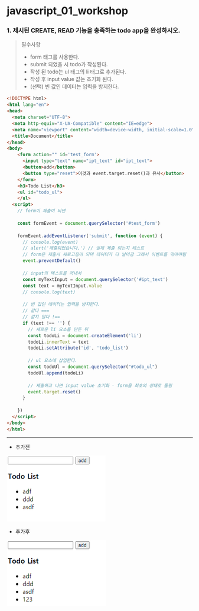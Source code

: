 # javascript_01_workshop





### 1. 제시된 CREATE, READ 기능을 충족하는 todo app을 완성하시오.

>  필수사항
> - form 태그를 사용한다.
> - submit 되었을 시 todo가 작성된다.
> - 작성 된 todo는 ul 태그의 li 태그로 추가된다.
> - 작성 후 input value 값는 초기화 된다.
> - (선택) 빈 값인 데이터는 입력을 방지한다.

``` html
<!DOCTYPE html>
<html lang="en">
<head>
  <meta charset="UTF-8">
  <meta http-equiv="X-UA-Compatible" content="IE=edge">
  <meta name="viewport" content="width=device-width, initial-scale=1.0">
  <title>Document</title>
</head>
<body>
    <form action="" id='test_form'>
      <input type="text" name="ipt_text" id="ipt_text">
      <button>add</button>
      <button type="reset">이것과 event.target.reset()과 유사</button>
    </form>
    <h3>Todo List</h3>
    <ul id="todo_ul">
    </ul>
  <script>
    // form이 제출이 되면

    const formEvent = document.querySelector('#test_form')
    
    formEvent.addEventListener('submit', function (event) {
      // console.log(event)
      // alert('제출되었습니다.') // 실제 제출 되는지 테스트
      // form은 제출시 새로고침이 되며 데이터가 다 날아감 그래서 이벤트를 막아야됨
      event.preventDefault()

      // input의 텍스트를 꺼내서
      const myTextInput = document.querySelector('#ipt_text')
      const text = myTextInput.value
      // console.log(text)

      // 빈 값인 데이터는 입력을 방지한다.
      // 같다 ===
      // 같지 않다 !==
      if (text !== '') {
        // 새로운 li 요소를 만든 뒤
        const todoLi = document.createElement('li')
        todoLi.innerText = text
        todoLi.setAttribute('id', 'todo_list')
  
        // ul 요소에 삽입한다.
        const todoUl = document.querySelector("#todo_ul")
        todoUl.append(todoLi)
  
        // 제출하고 나면 input value 초기화 - form을 최초의 상태로 돌림
        event.target.reset()
      }

    })
  </script>
</body>
</html>
```



___

- 추가전

![2021-04-28-145](javascript_01_workshop.assets/2021-04-28-145.png)

- 추가후

![2021-04-28-146](javascript_01_workshop.assets/2021-04-28-146.png)

